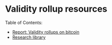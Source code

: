 # Validity rollup resources

Table of Contents:
- [Report: Validity rollups on bitcoin](validity_rollups_on_bitcoin.md)
- [Research library](library.md)

